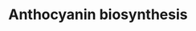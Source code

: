 ---
authors:
- Pjaiswal
- MaintBot
- Youssefwalid
- Egonw
- Eweitz
description: ''
last-edited: 2021-05-07
organisms:
- Zea mays
redirect_from:
- /index.php/Pathway:WP2248
- /instance/WP2248
schema-jsonld:
- '@context': https://schema.org/
  '@id': https://wikipathways.github.io/pathways/WP2248.html
  '@type': Dataset
  creator:
    '@type': Organization
    name: WikiPathways
  description: ''
  keywords:
  - anthocyanin biosynthesis pathway
  - flavanone 3-hydroxylase (F3H)
  - 4,2',4'6'-tetrahydroxy chalcone
  - p-coumaroyl-CoA
  - pelargonidin glucoside
  - apiferol
  - Pelargonidin
  - leucopelargonidin
  - leucocyanidin
  - p-coumaric acid
  - 4CL
  - chalcone synthase (C2)
  - cyanidin
  - glutathione S-transferase (Bz2)
  - PAL
  - UDP glucose-flavonol glucosyltransferase (Bz1)
  - Naringenin
  - dihydrokaempferol
  - dioxygenase (A2)
  - Eriodictyol
  - cinnamate
  - L-Phenylalanine
  - cyanidin glucoside
  - dihydroflavonol 4-reductase (A1)
  - luteoferol
  - flavonoid 3'-hydroxylase (PR)
  - dihydroquercitin
  - chalcone isomerase (CHi)
  - C4H
  license: CC0
  name: Anthocyanin biosynthesis
seo: CreativeWork
title: Anthocyanin biosynthesis
wpid: WP2248
---